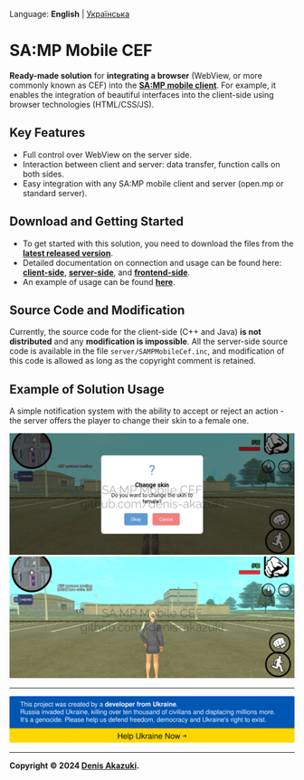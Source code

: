 Language: **English** | [Українська](README_UK.md)

# SA:MP Mobile CEF
**Ready-made solution** for **integrating a browser** (WebView, or more commonly known as CEF) into the [**SA:MP mobile client**](https://github.com/4x11/build69). For example, it enables the integration of beautiful interfaces into the client-side using browser technologies (HTML/CSS/JS).

## Key Features
- Full control over WebView on the server side.
- Interaction between client and server: data transfer, function calls on both sides.
- Easy integration with any SA:MP mobile client and server (open.mp or standard server).

## Download and Getting Started
- To get started with this solution, you need to download the files from the [**latest released version**](https://github.com/denis-akazuki/samp-mobile-cef/releases/latest).
- Detailed documentation on connection and usage can be found here: [**client-side**](docs/en/client.md), [**server-side**](docs/en/server.md), and [**frontend-side**](docs/en/web.md).
- An example of usage can be found [**here**](example/).

## Source Code and Modification
Currently, the source code for the client-side (C++ and Java) **is not distributed** and any **modification is impossible**. All the server-side source code is available in the file `server/SAMPMobileCef.inc`, and modification of this code is allowed as long as the copyright comment is retained.

## Example of Solution Usage
A simple notification system with the ability to accept or reject an action - the server offers the player to change their skin to a female one.

![Example #1](example/images/demo-1.png)
![Example #2](example/images/demo-2.png)

---
[![Stand With Ukraine](https://raw.githubusercontent.com/vshymanskyy/StandWithUkraine/main/banner-direct-single.svg)](https://stand-with-ukraine.pp.ua)

---
**Copyright © 2024 [Denis Akazuki](https://github.com/denis-akazuki).**
